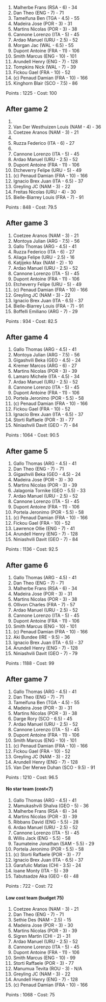 1.  Malherbe Frans (RSA - 6) - 34
2.  Dan Theo (ENG - 7) - 71
3.  Tameifuna Ben (TGA - 4.5) - 55
4.  Madeira Jose (POR - 3) - 31
5.  Martins Nicolas (POR - 3) - 38
6.  Cannone Lorenzo (ITA - 5) - 45
7.  Ardao Manuel (URU - 2.5) - 52
8.  Morgan Jac (WAL - 6.5) - 55
9.  Dupont Antoine (FRA - 11) - 106
10. Smith Marcus (ENG - 10) - 101
11. Arundell Henry (ENG - 7) - 128
12. Tompkins Nick (WAL - 7) - 39
13. Fickou Gael (FRA - 10) - 52
14. (c) Penaud Damian (FRA - 10) - 166
15. Kinghorn Blair (SCO - 7.5) - 86

Points : 1225 - Cost: 100

## After game 2

1.
2. Van Der Westhuizen Louis (NAM - 4) - 36
3. Coetzee Aranos (NAM - 3) - 21
4.
5. Ruzza Federico (ITA - 6) - 27
6.
7. Cannone Lorenzo (ITA - 5) - 45
8. Ardao Manuel (URU - 2.5) - 52
9. Dupont Antoine (FRA - 11) - 106
10. Etcheverry Felipe (URU - 5) - 49
11. (c) Penaud Damian (FRA - 10) - 166
12. Ignacio Brex Juan (ITA - 6.5) - 37
13. Greyling JC (NAM - 3) - 22
14. Freitas Nicolas (URU - 4) - 30
15. Bielle-Biarrey Louis (FRA - 7) - 91

Points : 848 - Cost: 79.5

## After game 3

1.  Coetzee Aranos (NAM - 3) - 21
2.  Montoya Julian (ARG - 7.5) - 56
3.  Gallo Thomas (ARG - 4.5) - 41
4.  Ruzza Federico (ITA - 6) - 27
5.  Aliaga Felipe (URU - 2.5) - 16
6.  Katjijeko Max (NAM - 2) - 10
7.  Ardao Manuel (URU - 2.5) - 52
8.  Cannone Lorenzo (ITA - 5) - 45
9.  Dupont Antoine (FRA - 11) - 106
10. Etcheverry Felipe (URU - 5) - 49
11. (c) Penaud Damian (FRA - 10) - 166
12. Greyling JC (NAM - 3) - 22
13. Ignacio Brex Juan (ITA - 6.5) - 37
14. Bielle-Biarrey Louis (FRA - 7) - 91
15. Boffelli Emiliano (ARG - 7) - 29

Points : 934 - Cost: 82.5

## After game 4

1.  Gallo Thomas (ARG - 4.5) - 41
2.  Montoya Julian (ARG - 7.5) - 56
3.  Gigashvili Beka (GEO - 4.5) - 24
4.  Kremer Marcos (ARG - 6) - 27
5.  Martins Nicolas (POR - 3) - 39
6.  Lamaro Michele (ITA - 4.5) - 34
7.  Ardao Manuel (URU - 2.5) - 52
8.  Cannone Lorenzo (ITA - 5) - 45
9.  Dupont Antoine (FRA - 11) - 106
10. Portela Jeronimo (POR - 5.5) - 58
11. (c) Penaud Damian (FRA - 10) - 166
12. Fickou Gael (FRA - 10) - 52
13. Ignacio Brex Juan (ITA - 6.5) - 37
14. Storti Raffaele (POR - 3) - 77
15. Niniashvili Davit (GEO - 7) - 84

Points : 1064 - Cost: 90.5

## After game 5

1.  Gallo Thomas (ARG - 4.5) - 41
2.  Dan Theo (ENG - 7) - 71
3.  Gigashvili Beka (GEO - 4.5) - 24
4.  Madeira Jose (POR - 3) - 30
5.  Martins Nicolas (POR - 3) - 39
6.  Jalagonia Tornike (GEO - 5.5) - 33
7.  Ardao Manuel (URU - 2.5) - 52
8.  Cannone Lorenzo (ITA - 5) - 45
9.  Dupont Antoine (FRA - 11) - 106
10. Portela Jeronimo (POR - 5.5) - 58
11. (c) Penaud Damian (FRA - 10) - 166
12. Fickou Gael (FRA - 10) - 52
13. Lawrence Ollie (ENG - 7) - 41
14. Arundell Henry (ENG - 7) - 128
15. Niniashvili Davit (GEO - 7) - 84

Points : 1136 - Cost: 92.5

## After game 6

1.  Gallo Thomas (ARG - 4.5) - 41
2.  Dan Theo (ENG - 7) - 71
3.  Malherbe Frans (RSA - 6) - 34
4.  Madeira Jose (POR - 3) - 31
5.  Martins Nicolas (POR - 3) - 38
6.  Ollivon Charles (FRA - 7) - 57
7.  Ardao Manuel (URU - 2.5) - 52
8.  Cannone Lorenzo (ITA - 5) - 45
9.  Dupont Antoine (FRA - 11) - 106
10. Smith Marcus (ENG - 10) - 101
11. (c) Penaud Damian (FRA - 10) - 166
12. Aki Bundee (IRE - 9.5) - 36
13. Ignacio Brex Juan (ITA - 6.5) - 37
14. Arundell Henry (ENG - 7) - 128
15. Niniashvili Davit (GEO - 7) - 79

Points : 1188 - Cost: 99

## After game 7

1.  Gallo Thomas (ARG - 4.5) - 41
2.  Dan Theo (ENG - 7) - 71
3.  Tameifuna Ben (TGA - 4.5) - 55
4.  Madeira Jose (POR - 3) - 31
5.  Martins Nicolas (POR - 3) - 38
6.  Darge Rory (SCO - 6.5) - 45
7.  Ardao Manuel (URU - 2.5) - 52
8.  Cannone Lorenzo (ITA - 5) - 45
9.  Dupont Antoine (FRA - 11) - 106
10. Smith Marcus (ENG - 10) - 101
11. (c) Penaud Damian (FRA - 10) - 166
12. Fickou Gael (FRA - 10) - 52
13. Greyling JC (NAM - 3) - 22
14. Arundell Henry (ENG - 7) - 128
15. Van Der Merwe Duhan (SCO - 9.5) - 91

Points : 1210 - Cost: 96.5

#### No star team (cost<7)

1.  Gallo Thomas (ARG - 4.5) - 41
2.  Mamukashvili Shalva (GEO - 5) - 36
3.  Malherbe Frans (RSA - 6) - 34
4.  Martins Nicolas (POR - 3) - 39
5.  Ribbans David (ENG - 5.5) - 28
6.  Ardao Manuel (URU - 2.5) - 52
7.  Cannone Lorenzo (ITA - 5) - 45
8.  Willis Jack (ENG - 5.5) - 58
9.  Taumateine Jonathan (SAM - 5.5) - 29
10. Portela Jeronimo (POR - 5.5) - 58
11. (c) Storti Raffaele (POR - 3) - 77
12. Ignacio Brex Juan (ITA - 6.5) - 37
13. Garafulic Matias (CHI - 3.5) - 24
14. Ioane Monty (ITA - 5) - 39
15. Tabutsadze Aka (GEO - 6) - 48

Points : 722 - Cost: 72

#### Low cost team (budget 75)

1.  Coetzee Aranos (NAM - 3) - 21
2.  Dan Theo (ENG - 7) - 71
3.  Sethie Des (NAM - 2.5) - 15
4.  Madeira Jose (POR - 3) - 30
5.  Martins Nicolas (POR - 3) - 39
6.  Sigren Martin (CHI - 2) - 31
7.  Ardao Manuel (URU - 2.5) - 52
8.  Cannone Lorenzo (ITA - 5) - 45
9.  Dupont Antoine (FRA - 11) - 106
10. Smith Marcus (ENG - 10) - 99
11. Storti Raffaele (POR - 3) - 77
12. Manumua Tevita (ROU - 3) - N/A
13. Greyling JC (NAM - 3) - 22
14. Arundell Henry (ENG - 7) - 128
15. (c) Penaud Damian (FRA - 10) - 166

Points : 1068 - Cost: 75
